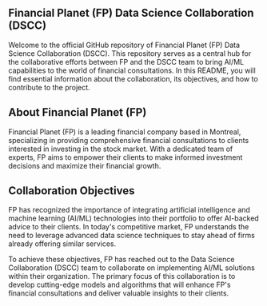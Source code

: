 ## Financial Planet (FP) Data Science Collaboration (DSCC)
Welcome to the official GitHub repository of Financial Planet (FP) Data Science Collaboration (DSCC). This repository serves as a central hub for the collaborative efforts between FP and the DSCC team to bring AI/ML capabilities to the world of financial consultations. In this README, you will find essential information about the collaboration, its objectives, and how to contribute to the project.

## About Financial Planet (FP)
Financial Planet (FP) is a leading financial company based in Montreal, specializing in providing comprehensive financial consultations to clients interested in investing in the stock market. With a dedicated team of experts, FP aims to empower their clients to make informed investment decisions and maximize their financial growth.

## Collaboration Objectives
FP has recognized the importance of integrating artificial intelligence and machine learning (AI/ML) technologies into their portfolio to offer AI-backed advice to their clients. In today's competitive market, FP understands the need to leverage advanced data science techniques to stay ahead of firms already offering similar services.

To achieve these objectives, FP has reached out to the Data Science Collaboration (DSCC) team to collaborate on implementing AI/ML solutions within their organization. The primary focus of this collaboration is to develop cutting-edge models and algorithms that will enhance FP's financial consultations and deliver valuable insights to their clients.
